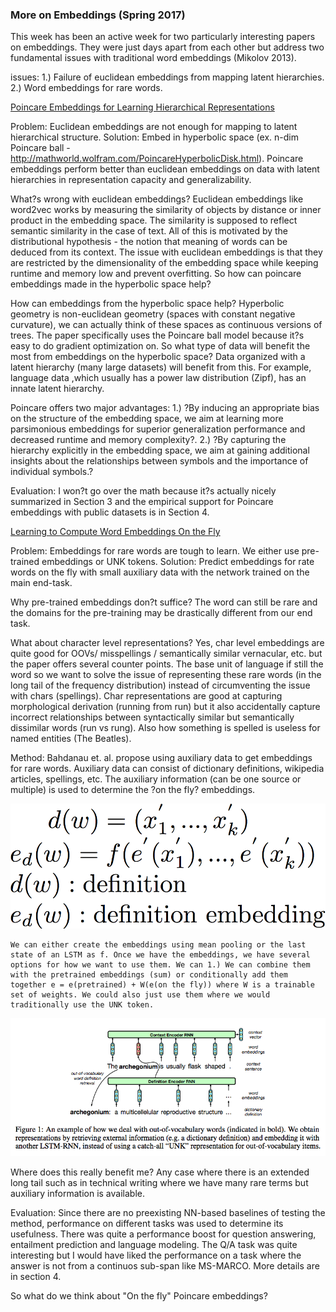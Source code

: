 ### More on Embeddings (Spring 2017)

This week has been an active week for two particularly interesting papers on embeddings. They were just days apart from each other but address two fundamental issues with traditional word embeddings (Mikolov 2013). 

issues: 
	1.) Failure of euclidean embeddings from mapping latent hierarchies.
	2.) Word embeddings for rare words. 

[Poincare Embeddings for Learning Hierarchical Representations](https://arxiv.org/abs/1705.08039)

Problem:
	Euclidean embeddings are not enough for mapping to latent hierarchical structure.
Solution:
	Embed in hyperbolic space (ex. n-dim Poincare ball - http://mathworld.wolfram.com/PoincareHyperbolicDisk.html). Poincare embeddings perform better than euclidean embeddings on data with latent hierarchies in representation capacity and generalizability. 

What?s wrong with euclidean embeddings?
	Euclidean embeddings like word2vec works by measuring the similarity of objects by distance or inner product in the embedding space. The similarity is supposed to reflect semantic similarity in the case of text. All of this is motivated by the distributional hypothesis - the notion that meaning of words can be deduced from its context. The issue with euclidean embeddings is that they are restricted by the dimensionality of the embedding space while keeping runtime and memory low and prevent overfitting. So how can poincare embeddings made in the hyperbolic space help?

How can embeddings from the hyperbolic space help?
	Hyperbolic geometry is non-euclidean geometry (spaces with constant negative curvature), we can actually think of these spaces as continuous versions of trees. The paper specifically uses the Poincare ball model because it?s easy to do gradient optimization on. So what type of data will benefit the most from embeddings on the hyperbolic space? Data organized with a latent hierarchy (many large datasets) will benefit from this. For example, language data ,which usually has a power law distribution (Zipf), has an innate latent hierarchy. 

Poincare offers two major advantages:
	1.) ?By inducing an appropriate bias on the structure of the embedding space, we aim at learning more parsimonious embeddings for superior generalization performance and decreased runtime and memory complexity?. 
	2.) ?By capturing the hierarchy explicitly in the embedding space, we aim at gaining additional insights about the relationships between symbols and the importance of individual symbols.?

Evaluation:
	I won?t go over the math because it?s actually nicely summarized in Section 3 and the empirical support for Poincare embeddings with public datasets is in Section 4. 

[Learning to Compute Word Embeddings On the Fly](https://arxiv.org/abs/1706.00286)

Problem:
	Embeddings for rare words are tough to learn. We either use pre-trained embeddings or UNK tokens. 
Solution:
	Predict embeddings for rate words on the fly with small auxiliary data with the network trained on the main end-task. 

Why pre-trained embeddings don?t suffice?
	The word can still be rare and the domains for the pre-training may be drastically different from our end task. 

What about character level representations?
	Yes, char level embeddings are quite good for OOVs/ misspellings / semantically similar vernacular, etc. but the paper offers several counter points. The base unit of language if still the word so we want to solve the issue of representing these rare words (in the long tail of the frequency distribution) instead of circumventing the issue with chars (spellings). Char representations are good at capturing morphological derivation (running from run) but it also accidentally capture incorrect relationships between syntactically similar but semantically dissimilar words (run vs rung). Also how something is spelled is useless for named entities (The Beatles).

Method:
	Bahdanau et. al. propose using auxiliary data to get embeddings for rare words. Auxiliary data can consist of dictionary definitions, wikipedia articles, spellings, etc. The auxiliary information (can be one source or multiple) is used to determine the ?on the fly? embeddings. 

![math1](images/poincare/math1.png)

	We can either create the embeddings using mean pooling or the last state of an LSTM as f. Once we have the embeddings, we have several options for how we want to use them. We can 1.) We can combine them with the pretrained embeddings (sum) or conditionally add them together e = e(pretrained) + W(e(on the fly)) where W is a trainable set of weights. We could also just use them where we would traditionally use the UNK token. 
	
![diagram1](images/poincare/diagram1.png)

Where does this really benefit me?
	Any case where there is an extended long tail such as in technical writing where we have many rare terms but auxiliary information is available.

Evaluation:
	Since there are no preexisting NN-based baselines of testing the method, performance on different tasks was used to determine its usefulness. There was quite a performance boost for question answering, entailment prediction and language modeling. The Q/A task was quite interesting but I would have liked the performance on a task where the answer is not from a continuos sub-span like MS-MARCO. More details are in section 4.

So what do we think about "On the fly" Poincare embeddings?


